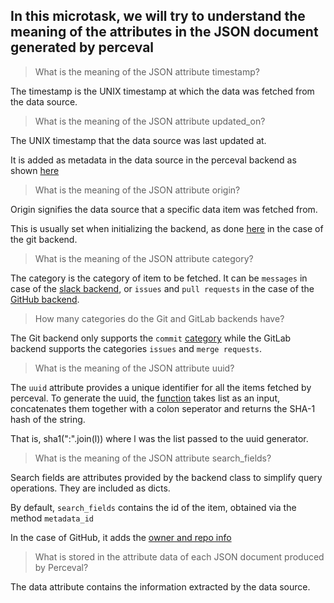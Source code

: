 ## In this microtask, we will try to understand the meaning of the attributes in the JSON document generated by perceval

> What is the meaning of the JSON attribute timestamp?

The timestamp is the UNIX timestamp at which the data was fetched from the data source.



> What is the meaning of the JSON attribute updated_on?

The UNIX timestamp that the data source was last updated at.

It is added as metadata in the data source in the perceval backend as shown [here](https://github.com/chaoss/grimoirelab-perceval/blob/805d73122b871c29146a70601d8f3d78267b41e1/perceval/backend.py#L163)


> What is the meaning of the JSON attribute origin?

Origin signifies the data source that a specific data item was fetched from.

This is usually set when initializing the backend, as done [here](https://github.com/Syn3rman/grimoirelab-perceval/blob/8ccad5e7863b6781409bf9051ea6a0d8349e14d8/perceval/backends/core/git.py#L78) in the case of the git backend.


> What is the meaning of the JSON attribute category?

The category is the category of item to be fetched. It can be `messages` in case of the [slack backend](https://github.com/chaoss/grimoirelab-perceval/blob/805d73122b871c29146a70601d8f3d78267b41e1/perceval/backends/core/slack.py#L36), or `issues` and `pull requests` in the case of the [GitHub backend](https://github.com/chaoss/grimoirelab-perceval/blob/805d73122b871c29146a70601d8f3d78267b41e1/perceval/backends/core/github.py#L40).


> How many categories do the Git and GitLab backends have?

The Git backend only supports the `commit` [category](https://github.com/chaoss/grimoirelab-perceval/blob/fee51cd793131cdaa0a2e10d0f0183eed12fb995/perceval/backends/core/git.py#L48) while the GitLab backend supports the categories `issues` and `merge requests`. 


> What is the meaning of the JSON attribute uuid?

The `uuid` attribute provides a unique identifier for all the items fetched by perceval.
To generate the uuid, the [function](https://github.com/chaoss/grimoirelab-perceval/blob/805d73122b871c29146a70601d8f3d78267b41e1/perceval/backend.py#L427) takes list as an input, concatenates them together with a colon seperator and returns the SHA-1 hash of the string.

That is, sha1(":".join(l)) where l was the list passed to the uuid generator.


> What is the meaning of the JSON attribute search_fields?

Search fields are attributes provided by the backend class to simplify query operations. They are included as dicts.

By default, `search_fields` contains the id of the item, obtained via the method `metadata_id`

In the case of GitHub, it adds the [owner and repo info](https://github.com/chaoss/grimoirelab-perceval/blob/791a2d3f92f0b07451fb17160353afbb6aecdee2/perceval/backends/core/github.py#L161)

> What is stored in the attribute data of each JSON document produced by Perceval?

The data attribute contains the information extracted by the data source.